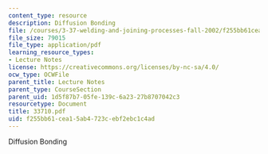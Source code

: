 ```yaml
---
content_type: resource
description: Diffusion Bonding
file: /courses/3-37-welding-and-joining-processes-fall-2002/f255bb61cea15ab4723cebf2ebc1c4ad_33710.pdf
file_size: 79015
file_type: application/pdf
learning_resource_types:
- Lecture Notes
license: https://creativecommons.org/licenses/by-nc-sa/4.0/
ocw_type: OCWFile
parent_title: Lecture Notes
parent_type: CourseSection
parent_uid: 1d5f87b7-05fe-139c-6a23-27b8707042c3
resourcetype: Document
title: 33710.pdf
uid: f255bb61-cea1-5ab4-723c-ebf2ebc1c4ad
---
```

Diffusion Bonding